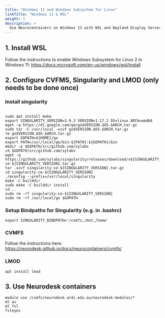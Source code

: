 ```yaml
---
title: "Windows 11 and Windows Subsystem for Linux"
linkTitle: "Windows 11 & WSL"
weight: 3
description: >
  Use Neurocontainers on Windows 11 with WSL and Wayland Display Server
---
```


## 1. Install WSL
Follow the instructions to enable Windows Subsystem for Linux 2 in Windows 11: https://docs.microsoft.com/en-us/windows/wsl/install

## 2. Configure CVFMS, Singularity and LMOD (only needs to be done once)

### Install singularity
<pre class="language-batch command-line" data-prompt=">">
<code>
sudo apt install make
export SINGULARITY_VERSION=3.9.3 VERSION=1.17.2 OS=linux ARCH=amd64
wget -q https://dl.google.com/go/go$VERSION.$OS-$ARCH.tar.gz 
sudo tar -C /usr/local -xzvf go$VERSION.$OS-$ARCH.tar.gz 
rm go$VERSION.$OS-$ARCH.tar.gz 
export GOPATH=${HOME}/go 
export PATH=/usr/local/go/bin:${PATH}:${GOPATH}/bin 
mkdir -p $GOPATH/src/github.com/sylabs 
cd $GOPATH/src/github.com/sylabs 
wget -q https://github.com/sylabs/singularity/releases/download/v${SINGULARITY_VERSION}/singularity-ce-${SINGULARITY_VERSION}.tar.gz 
tar -xzvf singularity-ce-${SINGULARITY_VERSION}.tar.gz 
cd singularity-ce-${SINGULARITY_VERSION} 
./mconfig --prefix=/usr/local/singularity 
make -C builddir 
sudo make -C builddir install 
cd .. 
sudo rm -rf singularity-ce-${SINGULARITY_VERSION} 
sudo rm -rf /usr/local/go $GOPATH </code>
</pre>

### Setup Bindpaths for Singularity (e.g. in .bashrc)
<pre class="language-batch command-line" data-prompt=">">
<code>export SINGULARITY_BINDPATH='/cvmfs,/mnt,/home'</code>
</pre>

### CVMFS
Follow the instructions here: https://neurodesk.github.io/docs/neurocontainers/cvmfs/

### LMOD
<pre class="language-batch command-line" data-prompt=">">
<code>apt install lmod</code>
</pre>



## 3. Use Neurodesk containers
<pre class="language-batch command-line" data-prompt=">">
<code>module use /cvmfs/neurodesk.ardc.edu.au/neurodesk-modules/*
ml av
ml fsl
fsleyes</code>
</pre>
